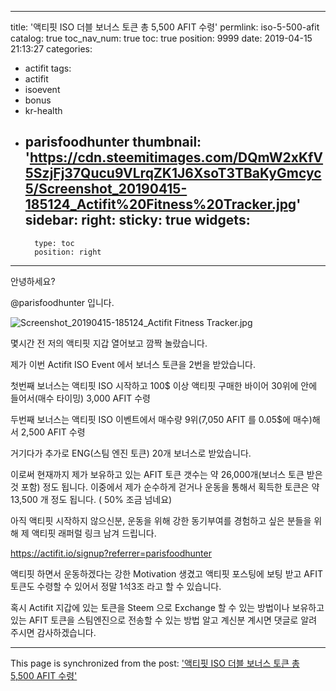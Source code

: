 
---
title: '액티핏 ISO 더블 보너스 토큰 총 5,500 AFIT 수령'
permlink: iso-5-500-afit
catalog: true
toc_nav_num: true
toc: true
position: 9999
date: 2019-04-15 21:13:27
categories:
- actifit
tags:
- actifit
- isoevent
- bonus
- kr-health
- parisfoodhunter
thumbnail: 'https://cdn.steemitimages.com/DQmW2xKfV5SzjFj37Qucu9VLrqZK1J6XsoT3TBaKyGmcyc5/Screenshot_20190415-185124_Actifit%20Fitness%20Tracker.jpg'
sidebar:
    right:
        sticky: true
widgets:
    -
        type: toc
        position: right
---


안녕하세요?

@parisfoodhunter 입니다. 

![Screenshot_20190415-185124_Actifit Fitness Tracker.jpg](https://cdn.steemitimages.com/DQmW2xKfV5SzjFj37Qucu9VLrqZK1J6XsoT3TBaKyGmcyc5/Screenshot_20190415-185124_Actifit%20Fitness%20Tracker.jpg)

몇시간 전 저의 액티핏 지갑 열어보고 깜짝 놀랐습니다. 

제가 이번 Actifit ISO Event 에서 보너스 토큰을  2번을 받았습니다. 

첫번째 보너스는 액티핏 ISO 시작하고 100$ 이상 액티핏 구매한 바이어 30위에 안에 들어서(매수 타이밍) 3,000 AFIT 수령


두번째 보너스는 액티핏 ISO 이벤트에서 매수량 9위(7,050 AFIT 를 0.05$에 매수)해서 2,500 AFIT 수령

거기다가 추가로 ENG(스팀 엔진 토큰) 20개 보너스로 받았습니다. 

이로써 현재까지 제가 보유하고 있는 AFIT 토큰 갯수는 약 26,000개(보너스 토큰 받은것 포함) 정도 됩니다. 
이중에서 제가 순수하게 걷거나 운동을 통해서 
획득한 토큰은 약 13,500 개 정도 됩니다. ( 50% 조금 넘네요)

아직 액티핏 시작하지 않으신분, 운동을 위해 강한 동기부여를 경험하고 싶은 분들을 위해 제 액티핏 래퍼럴  링크 남겨 드립니다.

https://actifit.io/signup?referrer=parisfoodhunter

액티핏 하면서 운동하겠다는 강한 Motivation 생겼고 액티핏 포스팅에 보팅 받고 AFIT 토큰도 수령할 수 있어서 정말 1석3조 라고 할 수 있습니다. 

혹시 Actifit 지갑에 있는 토큰을 Steem 으로 Exchange 할 수 있는 방법이나 보유하고 있는 AFIT 토큰을 스팀엔진으로 전송할 수 있는 방법 알고 계신분 계시면 댓글로 알려 주시면 감사하겠습니다.

- - -

This page is synchronized from the post: ['액티핏 ISO 더블 보너스 토큰 총 5,500 AFIT 수령'](https://steemit.com/@parisfoodhunter/iso-5-500-afit)
